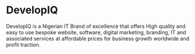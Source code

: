 # DevelopIQ
DevelopIQ is a Nigerian IT Brand of excellence that offers High quality and easy to use bespoke website, software, digital marketing, branding, IT and associated services at affordable prices for business growth worldwide and profit traction.

